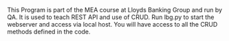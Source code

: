 This Program is part of the MEA course at Lloyds Banking Group and run by QA.
It is used to teach REST API and use of CRUD.
Run lbg.py to start the webserver and access via local host.
You will have access to all the CRUD methods defined in the code.
